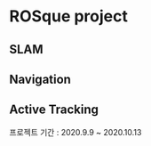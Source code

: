 ROSque project
==============

## SLAM
## Navigation
## Active Tracking
         


프로젝트 기간 : 2020.9.9 ~ 2020.10.13
